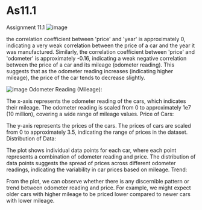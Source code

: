 # As11.1
 Assignment 11.1
![image](https://github.com/Soha1950/As11.1/assets/160794678/4f665d1e-aa00-4d1c-97cf-3ee6dc80ec7f)


the correlation coefficient between 'price' and 'year' is approximately 0, indicating a very weak correlation between the price of a car and the year it was manufactured.
Similarly, the correlation coefficient between 'price' and 'odometer' is approximately -0.16, indicating a weak negative correlation between the price of a car and its mileage (odometer reading). This suggests that as the odometer reading increases (indicating higher mileage), the price of the car tends to decrease slightly.


![image](https://github.com/Soha1950/As11.1/assets/160794678/50fc204a-4cd7-40bd-ae83-8f294232c661)
Odometer Reading (Mileage):

The x-axis represents the odometer reading of the cars, which indicates their mileage.
The odometer reading is scaled from 0 to approximately 1e7 (10 million), covering a wide range of mileage values.
Price of Cars:

The y-axis represents the prices of the cars.
The prices of cars are scaled from 0 to approximately 3.5, indicating the range of prices in the dataset.
Distribution of Data:

The plot shows individual data points for each car, where each point represents a combination of odometer reading and price.
The distribution of data points suggests the spread of prices across different odometer readings, indicating the variability in car prices based on mileage.
Trend:

From the plot, we can observe whether there is any discernible pattern or trend between odometer reading and price. For example, we might expect older cars with higher mileage to be priced lower compared to newer cars with lower mileage.
